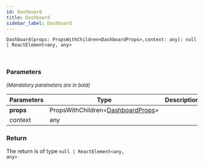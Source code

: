 ```yaml
---
id: Dashboard
title: Dashboard
sidebar_label: Dashboard
---
```


```tsx
Dashboard(props: PropsWithChildren<DashboardProps>,context: any): null | ReactElement<any, any>
```
<br/>



### Parameters

<font size="2"><i>(Mandatory parameters are in bold)</i></font>

| Parameters | Type | Description |
| --------- | ---- | ----------- |
| **props** | PropsWithChildren<[DashboardProps](/api2/types/DashboardProps.md)\> |  |
| context | any |  |


### Return



The return is of type <code>null | ReactElement<any, any\></code>